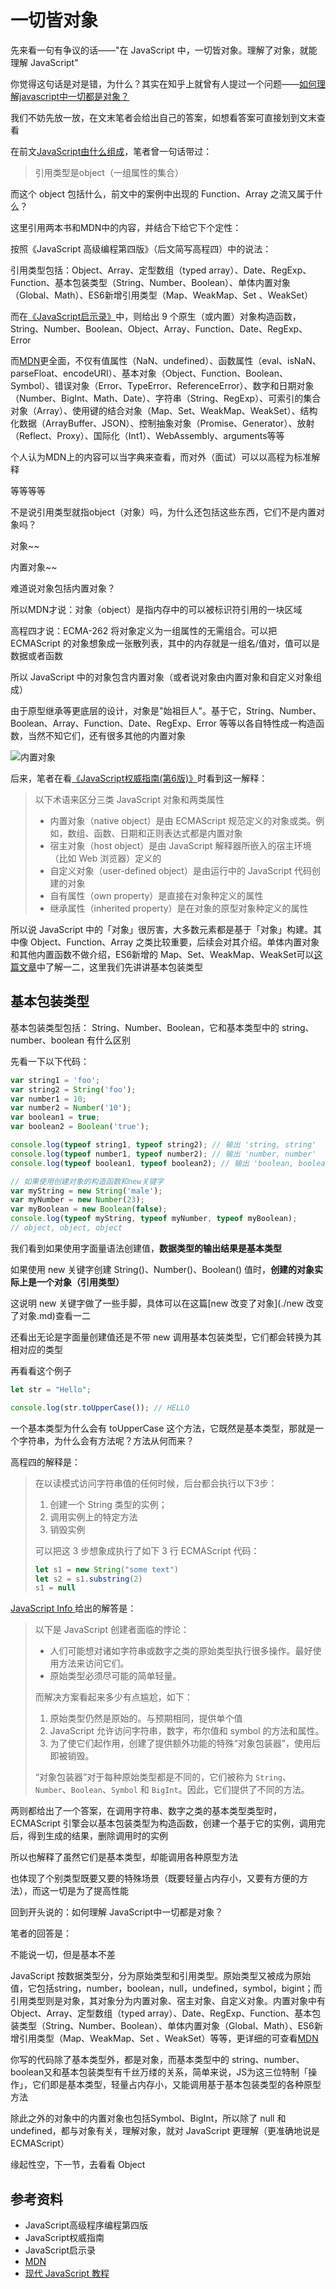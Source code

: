 # 一切皆对象

先来看一句有争议的话——"在 JavaScript 中，一切皆对象。理解了对象，就能理解 JavaScript"

你觉得这句话是对是错，为什么？其实在知乎上就曾有人提过一个问题——[如何理解javascript中一切都是对象？](https://www.zhihu.com/question/264157543)

我们不妨先放一放，在文末笔者会给出自己的答案，如想看答案可直接划到文末查看

在前文[JavaScript由什么组成](./JavaScript由什么组成.md)，笔者曾一句话带过：

> 引用类型是object（一组属性的集合）

而这个 object 包括什么，前文中的案例中出现的 Function、Array 之流又属于什么？

这里引用两本书和MDN中的内容，并结合下给它下个定性：

按照《JavaScript 高级编程第四版》（后文简写高程四）中的说法：

引用类型包括：Object、Array、定型数组（typed array）、Date、RegExp、Function、基本包装类型（String、Number、Boolean）、单体内置对象（Global、Math）、ES6新增引用类型（Map、WeakMap、Set 、WeakSet）

而在[《JavaScript启示录》](../Read/book/JavaScript启示录.md)中，则给出 9 个原生（或内置）对象构造函数，String、Number、Boolean、Object、Array、Function、Date、RegExp、Error

而[MDN](https://developer.mozilla.org/zh-CN/docs/Web/JavaScript/Reference/Global_Objects)更全面，不仅有值属性（NaN、undefined）、函数属性（eval、isNaN、parseFloat、encodeURI）、基本对象（Object、Function、Boolean、Symbol）、错误对象（Error、TypeError、ReferenceError）、数字和日期对象（Number、BigInt、Math、Date）、字符串（String、RegExp）、可索引的集合对象（Array）、使用键的结合对象（Map、Set、WeakMap、WeakSet）、结构化数据（ArrayBuffer、JSON）、控制抽象对象（Promise、Generator）、放射（Reflect、Proxy）、国际化（Int1）、WebAssembly、arguments等等

个人认为MDN上的内容可以当字典来查看，而对外（面试）可以以高程为标准解释

等等等等

不是说引用类型就指object（对象）吗，为什么还包括这些东西，它们不是内置对象吗？

对象~~

内置对象~~

难道说对象包括内置对象？

所以MDN才说：对象（object）是指内存中的可以被标识符引用的一块区域

高程四才说：ECMA-262 将对象定义为一组属性的无需组合。可以把 ECMAScript 的对象想象成一张散列表，其中的内存就是一组名/值对，值可以是数据或者函数

所以 JavaScript 中的对象包含内置对象（或者说对象由内置对象和自定义对象组成）

由于原型继承等更底层的设计，对象是"始祖巨人"。基于它，String、Number、Boolean、Array、Function、Date、RegExp、Error 等等以各自特性成一构造函数，当然不知它们，还有很多其他的内置对象

![内置对象](https://s2.loli.net/2022/07/14/pSUQvCVHh31mwjB.png)

后来，笔者在看[《JavaScript权威指南(第6版)》](../Read/book/JavaScript权威指南.md)时看到这一解释：

> 以下术语来区分三类 JavaScript 对象和两类属性
>
> - 内置对象（native object）是由 ECMAScript 规范定义的对象或类。例如，数组、函数、日期和正则表达式都是内置对象
> - 宿主对象（host object）是由 JavaScript 解释器所嵌入的宿主环境（比如 Web 浏览器）定义的
> - 自定义对象（user-defined object）是由运行中的 JavaScript 代码创建的对象
> - 自有属性（own property）是直接在对象种定义的属性
> - 继承属性（inherited property）是在对象的原型对象种定义的属性

所以说 JavaScript 中的「对象」很厉害，大多数元素都是基于「对象」构建。其中像 Object、Function、Array 之类比较重要，后续会对其介绍。单体内置对象和其他内置函数不做介绍，ES6新增的 Map、Set、WeakMap、WeakSet可以[这篇文章](../ES6/Map&Set.md)中了解一二，这里我们先讲讲基本包装类型

## 基本包装类型

基本包装类型包括： String、Number、Boolean，它和基本类型中的 string、number、boolean 有什么区别

先看一下以下代码：

```javascript
var string1 = 'foo';
var string2 = String('foo');
var number1 = 10;
var number2 = Number('10');
var boolean1 = true;
var boolean2 = Boolean('true');

console.log(typeof string1, typeof string2); // 输出 'string, string'
console.log(typeof number1, typeof number2); // 输出 'number, number'
console.log(typeof boolean1, typeof boolean2); // 输出 'boolean, boolean'

// 如果使用创建对象的构造函数和new关键字
var myString = new String('male');
var myNumber = new Number(23);
var myBoolean = new Boolean(false);
console.log(typeof myString, typeof myNumber, typeof myBoolean);
// object, object, object
```

我们看到如果使用字面量语法创建值，**数据类型的输出结果是基本类型**

如果使用 new 关键字创建 String()、Number()、Boolean() 值时，**创建的对象实际上是一个对象（引用类型）**

这说明 new 关键字做了一些手脚，具体可以在这篇[new 改变了对象](./new 改变了对象.md)查看一二

还看出无论是字面量创建值还是不带 new 调用基本包装类型，它们都会转换为其相对应的类型

再看看这个例子

```javascript
let str = "Hello";

console.log(str.toUpperCase()); // HELLO
```

一个基本类型为什么会有 toUpperCase 这个方法，它既然是基本类型，那就是一个字符串，为什么会有方法呢？方法从何而来？

高程四的解释是：

> 在以读模式访问字符串值的任何时候，后台都会执行以下3步：
>
> 1. 创建一个 String 类型的实例；
> 2. 调用实例上的特定方法
> 3. 销毁实例
>
> 可以把这 3 步想象成执行了如下 3 行 ECMAScript 代码：
>
> ```javascript
> let s1 = new String("some text")
> let s2 = s1.substring(2)
> s1 = null
> ```

 [JavaScript Info ](https://zh.javascript.info/primitives-methods)给出的解答是：

> 以下是 JavaScript 创建者面临的悖论：
>
> - 人们可能想对诸如字符串或数字之类的原始类型执行很多操作。最好使用方法来访问它们。
> - 原始类型必须尽可能的简单轻量。
>
> 而解决方案看起来多少有点尴尬，如下：
>
> 1. 原始类型仍然是原始的。与预期相同，提供单个值
> 2. JavaScript 允许访问字符串，数字，布尔值和 symbol 的方法和属性。
> 3. 为了使它们起作用，创建了提供额外功能的特殊“对象包装器”，使用后即被销毁。
>
> “对象包装器”对于每种原始类型都是不同的，它们被称为 `String`、`Number`、`Boolean`、`Symbol` 和 `BigInt`。因此，它们提供了不同的方法。

两则都给出了一个答案，在调用字符串、数字之类的基本类型类型时，ECMAScript 引擎会以基本包装类型为构造函数，创建一个基于它的实例，调用完后，得到生成的结果，删除调用时的实例

所以也解释了虽然它们是基本类型，却能调用各种原型方法

也体现了个别类型既要又要的特殊场景（既要轻量占内存小，又要有方便的方法），而这一切是为了提高性能

回到开头说的：如何理解 JavaScript中一切都是对象？

笔者的回答是：

不能说一切，但是基本不差

JavaScript 按数据类型分，分为原始类型和引用类型。原始类型又被成为原始值，它包括string，number，boolean，null，undefined，symbol，bigint；而引用类型则是对象，其对象分为内置对象、宿主对象、自定义对象。内置对象中有 Object、Array、定型数组（typed array）、Date、RegExp、Function、基本包装类型（String、Number、Boolean）、单体内置对象（Global、Math）、ES6新增引用类型（Map、WeakMap、Set 、WeakSet）等等，更详细的可查看[MDN](https://developer.mozilla.org/zh-CN/docs/Web/JavaScript/Reference/Global_Objects)

你写的代码除了基本类型外，都是对象，而基本类型中的 string、number、boolean又和基本包装类型有千丝万缕的关系，简单来说，JS为这三位特制「操作」，它们即是基本类型，轻量占内存小，又能调用基于基本包装类型的各种原型方法

除此之外的对象中的内置对象也包括Symbol、BigInt，所以除了 null 和 undefined，都与对象有关，理解对象，就对 JavaScript 更理解（更准确地说是 ECMAScript）

缘起性空，下一节，去看看 Object 



## 参考资料

- JavaScript高级程序编程第四版
- JavaScript权威指南
- JavaScript启示录
- [MDN](https://developer.mozilla.org/)
- [现代 JavaScript 教程](https://zh.javascript.info/)
